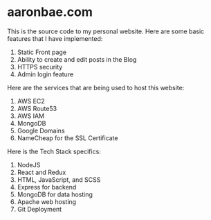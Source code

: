 # aaronbae.com
This is the source code to my personal website. Here are some basic features that I have implemented:
1. Static Front page
2. Ability to create and edit posts in the Blog
3. HTTPS security 
4. Admin login feature

Here are the services that are being used to host this website:
1. AWS EC2
2. AWS Route53
3. AWS IAM
4. MongoDB
5. Google Domains
6. NameCheap for the SSL Certificate

Here is the Tech Stack specifics:
1. NodeJS
2. React and Redux
3. HTML, JavaScript, and SCSS
4. Express for backend
5. MongoDB for data hosting
6. Apache web hosting
7. Git Deployment

